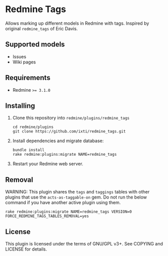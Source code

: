 # Redmine Tags

Allows marking up different models in Redmine with tags.
Inspired by original `redmine_tags` of Eric Davis.

## Supported models

- Issues
- Wiki pages


## Requirements

- Redmine `>= 3.1.0`


## Installing

1. Clone this repository into `redmine/plugins/redmine_tags`

    ```
    cd redmine/plugins
    git clone https://github.com/ixti/redmine_tags.git
    ```

2. Install dependencies and migrate database:

    ```
    bundle install
    rake redmine:plugins:migrate NAME=redmine_tags
    ```

3. Restart your Redmine web server.


## Removal

WARNING: This plugin shares the `tags` and `taggings` tables with other plugins
that use the `acts-as-taggable-on` gem. Do not run the below command if you have
another active plugin using them.

```
rake redmine:plugins:migrate NAME=redmine_tags VERSION=0 FORCE_REDMINE_TAGS_TABLES_REMOVAL=yes
```


## License

This plugin is licensed under the terms of GNU/GPL v3+.
See COPYING and LICENSE for details.
